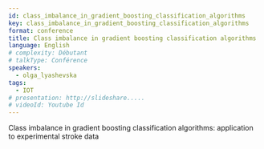 ```yaml
---
id: class_imbalance_in_gradient_boosting_classification_algorithms
key: class_imbalance_in_gradient_boosting_classification_algorithms
format: conference
title: Class imbalance in gradient boosting classification algorithms
language: English
# complexity: Débutant
# talkType: Conférence
speakers:
  - olga_lyashevska
tags:
  - IOT
# presentation: http://slideshare.....
# videoId: Youtube Id
---
```


Class imbalance in gradient boosting classification algorithms: application to experimental stroke data